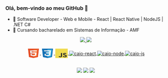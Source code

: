 ### Olá, bem-vindo ao meu GitHub 👋
- 💼 Software Developer - Web e Mobile - React | React Native | NodeJS | .NET C#
- 🌱 Cursando bacharelado em Sistemas de Informação - AMF

<div align="center">
  <a href="https://github.com/caiopohlmann">
  <img height="180em" src="https://github-readme-stats.vercel.app/api?username=caiopohlmann&show_icons=true&theme=dracula&include_all_commits=true&count_private=true"/>
  <img height="180em" src="https://github-readme-stats.vercel.app/api/top-langs/?username=caiopohlmann&layout=compact&langs_count=7&theme=dracula"/>
</div>

<div  align="center" style="display: inline_block"><br>
  <img align="center" alt="caio-HTML" height="30" width="40" src="https://raw.githubusercontent.com/devicons/devicon/master/icons/html5/html5-original.svg">
  <img align="center" alt="caio-CSS" height="30" width="40" src="https://raw.githubusercontent.com/devicons/devicon/master/icons/css3/css3-original.svg">
  <img align="center" alt="caio-js" height="30" width="40" src="https://raw.githubusercontent.com/devicons/devicon/master/icons/javascript/javascript-original.svg">
  <img align="center" alt="caio-react" height="30" width="40" src="https://cdn.jsdelivr.net/gh/devicons/devicon/icons/react/react-original-wordmark.svg" />
  <img align="center" alt="caio-node" height="30" width="40" src="https://cdn.jsdelivr.net/gh/devicons/devicon/icons/nodejs/nodejs-plain-wordmark.svg" />
  <img align="center" alt="caio-js" height="30" width="40" src="https://cdn.jsdelivr.net/gh/devicons/devicon/icons/csharp/csharp-original.svg" />
</div>
  
  ##
  
 <div align="center" >
     <a href="https://www.linkedin.com/in/caiopcarvalho/" target="_blank"><img src="https://img.shields.io/badge/-LinkedIn-%230077B5?style=for-the-badge&logo=linkedin&logoColor=white" target="_blank"></a>
    <a href = "mailto:caiopohlmann1@gmail.com"><img src="https://img.shields.io/badge/Gmail-D14836?style=for-the-badge&logo=gmail&logoColor=white" target="_blank"></a>
   <a href="https://api.whatsapp.com/send?phone=5555996200042&text=Ol%c3%a1+Caio%2c+tudo+bem+%3f" target="_blank"><img src="https://img.shields.io/badge/website-000000?style=for-the-badge&logo=About.me&logoColor=white"</a>
   
 </div>
  
 
